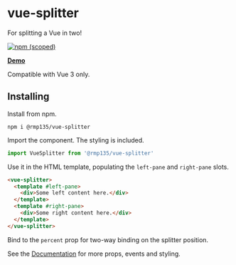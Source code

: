 # vue-splitter

For splitting a Vue in two!

[![npm (scoped)](https://img.shields.io/npm/v/%40rmp135/vue-splitter)](https://www.npmjs.com/package/@rmp135/vue-splitter)

__[Demo](https://rmp135.github.io/vue-splitter/#usage)__

Compatible with Vue 3 only.

## Installing

Install from npm.

`npm i @rmp135/vue-splitter`

Import the component. The styling is included.

```javascript
import VueSplitter from '@rmp135/vue-splitter'
```

Use it in the HTML template, populating the `left-pane` and `right-pane` slots.

```html
<vue-splitter>
  <template #left-pane>
    <div>Some left content here.</div>
  </template>
  <template #right-pane>
    <div>Some right content here.</div>
  </template>
</vue-splitter>
```

Bind to the `percent` prop for two-way binding on the splitter position.

See the [Documentation](https://rmp135.github.io/vue-splitter/#usage) for more props, events and styling.